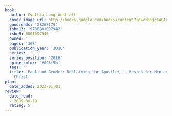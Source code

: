 ```yaml
---
book:
  author: Cynthia Long Westfall
  cover_image_url: http://books.google.com/books/content?id=vibhjgEACAAJ&printsec=frontcover&img=1&zoom=1&source=gbs_api
  goodreads: '28268179'
  isbn13: '9780801097942'
  isbn9: 0801097940
  owned: ''
  pages: '368'
  publication_year: '2016'
  series: ''
  series_position: '2016'
  spine_color: '#093f5b'
  tags: ''
  title: 'Paul and Gender: Reclaiming the Apostle\''s Vision for Men and Women in
    Christ'
plan:
  date_added: 2023-01-01
review:
  date_read:
  - 2019-06-19
  rating: 5
---
```

